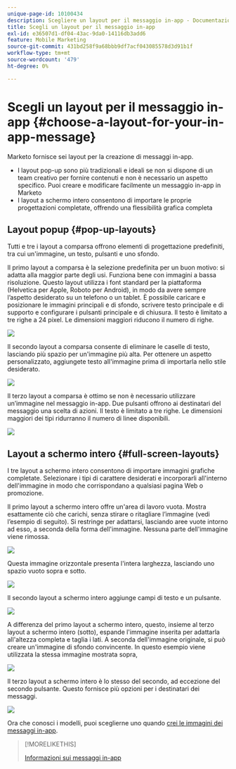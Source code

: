 ```yaml
---
unique-page-id: 10100434
description: Scegliere un layout per il messaggio in-app - Documentazione Marketo - Documentazione del prodotto
title: Scegli un layout per il messaggio in-app
exl-id: e36507d1-df04-43ac-9da0-14116db3add6
feature: Mobile Marketing
source-git-commit: 431bd258f9a68bbb9df7acf043085578d3d91b1f
workflow-type: tm+mt
source-wordcount: '479'
ht-degree: 0%

---
```


# Scegli un layout per il messaggio in-app {#choose-a-layout-for-your-in-app-message}

Marketo fornisce sei layout per la creazione di messaggi in-app.

* I layout pop-up sono più tradizionali e ideali se non si dispone di un team creativo per fornire contenuti e non è necessario un aspetto specifico. Puoi creare e modificare facilmente un messaggio in-app in Marketo
* I layout a schermo intero consentono di importare le proprie progettazioni completate, offrendo una flessibilità grafica completa

## Layout popup {#pop-up-layouts}

Tutti e tre i layout a comparsa offrono elementi di progettazione predefiniti, tra cui un&#39;immagine, un testo, pulsanti e uno sfondo.

Il primo layout a comparsa è la selezione predefinita per un buon motivo: si adatta alla maggior parte degli usi. Funziona bene con immagini a bassa risoluzione. Questo layout utilizza i font standard per la piattaforma (Helvetica per Apple, Roboto per Android), in modo da avere sempre l’aspetto desiderato su un telefono o un tablet. È possibile caricare e posizionare le immagini principali e di sfondo, scrivere testo principale e di supporto e configurare i pulsanti principale e di chiusura. Il testo è limitato a tre righe a 24 pixel. Le dimensioni maggiori riducono il numero di righe.

![](assets/image2016-5-9-13-3a3-3a48.png)

Il secondo layout a comparsa consente di eliminare le caselle di testo, lasciando più spazio per un&#39;immagine più alta. Per ottenere un aspetto personalizzato, aggiungete testo all&#39;immagine prima di importarla nello stile desiderato.

![](assets/image2016-5-9-13-3a4-3a43.png)

Il terzo layout a comparsa è ottimo se non è necessario utilizzare un’immagine nel messaggio in-app. Due pulsanti offrono ai destinatari del messaggio una scelta di azioni. Il testo è limitato a tre righe. Le dimensioni maggiori dei tipi ridurranno il numero di linee disponibili.

![](assets/image2016-5-9-13-3a7-3a33.png)

## Layout a schermo intero {#full-screen-layouts}

I tre layout a schermo intero consentono di importare immagini grafiche completate. Selezionare i tipi di carattere desiderati e incorporarli all&#39;interno dell&#39;immagine in modo che corrispondano a qualsiasi pagina Web o promozione.

Il primo layout a schermo intero offre un&#39;area di lavoro vuota. Mostra esattamente ciò che carichi, senza stirare o ritagliare l’immagine (vedi l’esempio di seguito). Si restringe per adattarsi, lasciando aree vuote intorno ad esso, a seconda della forma dell&#39;immagine. Nessuna parte dell&#39;immagine viene rimossa.

![](assets/image2016-5-9-13-3a9-3a26.png)

Questa immagine orizzontale presenta l&#39;intera larghezza, lasciando uno spazio vuoto sopra e sotto.

![](assets/image2016-5-9-13-3a29-3a46.png)

Il secondo layout a schermo intero aggiunge campi di testo e un pulsante.

![](assets/image2016-5-9-13-3a10-3a27.png)

A differenza del primo layout a schermo intero, questo, insieme al terzo layout a schermo intero (sotto), espande l&#39;immagine inserita per adattarla all&#39;altezza completa e taglia i lati. A seconda dell&#39;immagine originale, si può creare un&#39;immagine di sfondo convincente. In questo esempio viene utilizzata la stessa immagine mostrata sopra,

![](assets/image2016-5-9-14-3a0-3a36.png)

Il terzo layout a schermo intero è lo stesso del secondo, ad eccezione del secondo pulsante. Questo fornisce più opzioni per i destinatari dei messaggi.

![](assets/image2016-5-9-13-3a11-3a35.png)

Ora che conosci i modelli, puoi sceglierne uno quando [crei le immagini dei messaggi in-app](/help/marketo/product-docs/mobile-marketing/in-app-messages/creating-in-app-messages/add-in-app-message-images.md).

>[!MORELIKETHIS]
>
>[Informazioni sui messaggi in-app](/help/marketo/product-docs/mobile-marketing/in-app-messages/understanding-in-app-messages.md)
